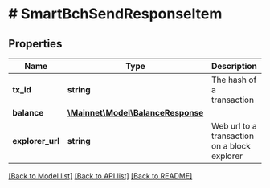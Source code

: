 # # SmartBchSendResponseItem

## Properties

Name | Type | Description | Notes
------------ | ------------- | ------------- | -------------
**tx_id** | **string** | The hash of a transaction | [optional] 
**balance** | [**\Mainnet\Model\BalanceResponse**](BalanceResponse.md) |  | [optional] 
**explorer_url** | **string** | Web url to a transaction on a block explorer | [optional] 

[[Back to Model list]](../../README.md#documentation-for-models) [[Back to API list]](../../README.md#documentation-for-api-endpoints) [[Back to README]](../../README.md)


